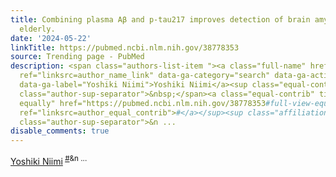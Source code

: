 ```yaml
---
title: Combining plasma Aβ and p-tau217 improves detection of brain amyloid in non-demented
  elderly.
date: '2024-05-22'
linkTitle: https://pubmed.ncbi.nlm.nih.gov/38778353
source: Trending page - PubMed
description: <span class="authors-list-item "><a class="full-name" href="https://pubmed.ncbi.nlm.nih.gov/?term=Niimi+Y&amp;cauthor_id=38778353"
  ref="linksrc=author_name_link" data-ga-category="search" data-ga-action="author_link"
  data-ga-label="Yoshiki Niimi">Yoshiki Niimi</a><sup class="equal-contrib-container"><span
  class="author-sup-separator">&nbsp;</span><a class="equal-contrib" title="Contributed
  equally" href="https://pubmed.ncbi.nlm.nih.gov/38778353#full-view-equal-contrib-explanation"
  ref="linksrc=author_equal_contrib">#</a></sup><sup class="affiliation-links"><span
  class="author-sup-separator">&n ...
disable_comments: true
---
```

<span class="authors-list-item "><a class="full-name" href="https://pubmed.ncbi.nlm.nih.gov/?term=Niimi+Y&amp;cauthor_id=38778353" ref="linksrc=author_name_link" data-ga-category="search" data-ga-action="author_link" data-ga-label="Yoshiki Niimi">Yoshiki Niimi</a><sup class="equal-contrib-container"><span class="author-sup-separator">&nbsp;</span><a class="equal-contrib" title="Contributed equally" href="https://pubmed.ncbi.nlm.nih.gov/38778353#full-view-equal-contrib-explanation" ref="linksrc=author_equal_contrib">#</a></sup><sup class="affiliation-links"><span class="author-sup-separator">&n ...